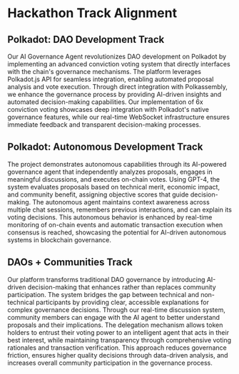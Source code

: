 # Hackathon Track Alignment

## Polkadot: DAO Development Track

Our AI Governance Agent revolutionizes DAO development on Polkadot by implementing an advanced conviction voting system that directly interfaces with the chain's governance mechanisms. The platform leverages Polkadot.js API for seamless integration, enabling automated proposal analysis and vote execution. Through direct integration with Polkassembly, we enhance the governance process by providing AI-driven insights and automated decision-making capabilities. Our implementation of 6x conviction voting showcases deep integration with Polkadot's native governance features, while our real-time WebSocket infrastructure ensures immediate feedback and transparent decision-making processes.

## Polkadot: Autonomous Development Track

The project demonstrates autonomous capabilities through its AI-powered governance agent that independently analyzes proposals, engages in meaningful discussions, and executes on-chain votes. Using GPT-4, the system evaluates proposals based on technical merit, economic impact, and community benefit, assigning objective scores that guide decision-making. The autonomous agent maintains context awareness across multiple chat sessions, remembers previous interactions, and can explain its voting decisions. This autonomous behavior is enhanced by real-time monitoring of on-chain events and automatic transaction execution when consensus is reached, showcasing the potential for AI-driven autonomous systems in blockchain governance.

## DAOs + Communities Track

Our platform transforms traditional DAO governance by introducing AI-driven decision-making that enhances rather than replaces community participation. The system bridges the gap between technical and non-technical participants by providing clear, accessible explanations for complex governance decisions. Through our real-time discussion system, community members can engage with the AI agent to better understand proposals and their implications. The delegation mechanism allows token holders to entrust their voting power to an intelligent agent that acts in their best interest, while maintaining transparency through comprehensive voting rationales and transaction verification. This approach reduces governance friction, ensures higher quality decisions through data-driven analysis, and increases overall community participation in the governance process.
